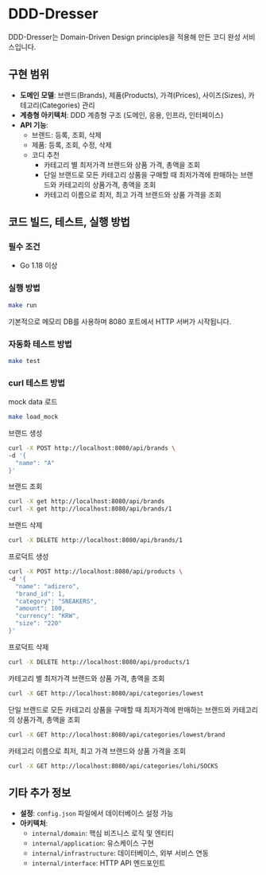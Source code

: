 # DDD-Dresser

DDD-Dresser는 Domain-Driven Design principles을 적용해 만든 코디 완성 서비스입니다.  

## 구현 범위

- **도메인 모델**: 브랜드(Brands), 제품(Products), 가격(Prices), 사이즈(Sizes), 카테고리(Categories) 관리
- **계층형 아키텍처**: DDD 계층형 구조 (도메인, 응용, 인프라, 인터페이스)
- **API 기능**:
  - 브랜드: 등록, 조회, 삭제
  - 제품: 등록, 조회, 수정, 삭제
  - 코디 추천
    - 카테고리 별 최저가격 브랜드와 상품 가격, 총액을 조회
    - 단일 브랜드로 모든 카테고리 상품을 구매할 때 최저가격에 판매하는 브랜드와 카테고리의 상품가격, 총액을 조회
    - 카테고리 이름으로 최저, 최고 가격 브랜드와 상품 가격을 조회

## 코드 빌드, 테스트, 실행 방법

### 필수 조건

- Go 1.18 이상

### 실행 방법

```bash
make run
```

기본적으로 메모리 DB를 사용하며 8080 포트에서 HTTP 서버가 시작됩니다.

### 자동화 테스트 방법

```bash
make test
```

### curl 테스트 방법
mock data 로드 

```bash
make load_mock
```

브랜드 생성

```bash
curl -X POST http://localhost:8080/api/brands \
-d '{
  "name": "A"
}'
```

브랜드 조회

```bash
curl -X get http://localhost:8080/api/brands
curl -X get http://localhost:8080/api/brands/1
```

브랜드 삭제

```bash
curl -X DELETE http://localhost:8080/api/brands/1
```


프로덕트 생성

```bash
curl -X POST http://localhost:8080/api/products \
-d '{
  "name": "adizero",
  "brand_id": 1,
  "category": "SNEAKERS",
  "amount": 100, 
  "currency": "KRW",
  "size": "220"
}'
```


프로덕트 삭제 

```bash
curl -X DELETE http://localhost:8080/api/products/1
```



카테고리 별 최저가격 브랜드와 상품 가격, 총액을 조회

```bash
curl -X GET http://localhost:8080/api/categories/lowest
```


단일 브랜드로 모든 카테고리 상품을 구매할 때 최저가격에 판매하는 브랜드와 카테고리의 상품가격, 총액을 조회

```bash
curl -X GET http://localhost:8080/api/categories/lowest/brand
```


카테고리 이름으로 최저, 최고 가격 브랜드와 상품 가격을 조회

```bash
curl -X GET http://localhost:8080/api/categories/lohi/SOCKS
```



## 기타 추가 정보

- **설정**: `config.json` 파일에서 데이터베이스 설정 가능
- **아키텍처**:
  - `internal/domain`: 핵심 비즈니스 로직 및 엔티티
  - `internal/application`: 유스케이스 구현
  - `internal/infrastructure`: 데이터베이스, 외부 서비스 연동
  - `internal/interface`: HTTP API 엔드포인트
